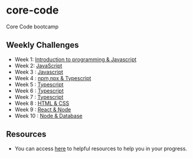 # core-code
Core Code bootcamp

## Weekly Challenges

* Week 1: [Introduction to programming & Javascript](https://github.com/devarenas/core-code/tree/main/src/challenges/week1)
* Week 2: [JavaScript](https://github.com/devarenas/core-code/tree/main/src/challenges/week2)
* Week 3 : [Javascript](https://github.com/devarenas/core-code/blob/main/src/challenges/week3)
* Week 4 : [npm,npx & Typescript](https://github.com/devarenas/core-code/tree/main/src/challenges/week4)
* Week 5 : [Typescript](https://github.com/devarenas/core-code/tree/main/src/challenges/week5)
* Week 6 : [Typescript](https://github.com/devarenas/core-code/tree/main/src/challenges/week6)
* Week 7 : [Typescript](https://github.com/devarenas/core-code/tree/main/src/challenges/week7)
* Week 8 : [HTML & CSS](https://github.com/devarenas/core-code/tree/main/src/challenges/week8)
* Week 9 : [React & Node](https://github.com/devarenas/core-code/tree/main/src/challenges/week9)
* Week 10 : [Node & Database](https://github.com/devarenas/core-code/tree/main/src/challenges/week10)

## Resources

* You can access [here](https://github.com/devarenas/core-code/tree/main/src/recommended-resources) to helpful resources to help you in your progress.
